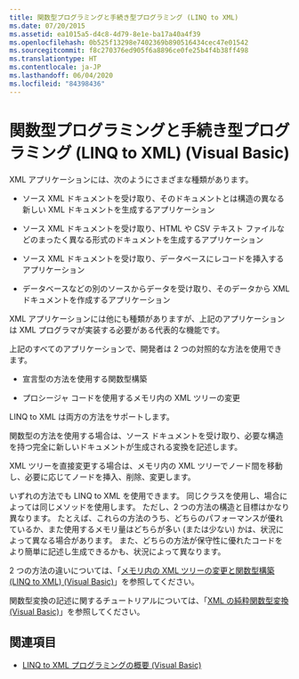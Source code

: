 ```yaml
---
title: 関数型プログラミングと手続き型プログラミング (LINQ to XML)
ms.date: 07/20/2015
ms.assetid: ea1015a5-d4c8-4d79-8e1e-ba17a40a4f39
ms.openlocfilehash: 0b525f13298e7402369b890516434cec47e01542
ms.sourcegitcommit: f8c270376ed905f6a8896ce0fe25b4f4b38ff498
ms.translationtype: HT
ms.contentlocale: ja-JP
ms.lasthandoff: 06/04/2020
ms.locfileid: "84398436"
---
```

# <a name="functional-vs-procedural-programming-linq-to-xml-visual-basic"></a>関数型プログラミングと手続き型プログラミング (LINQ to XML) (Visual Basic)
XML アプリケーションには、次のようにさまざまな種類があります。  
  
- ソース XML ドキュメントを受け取り、そのドキュメントとは構造の異なる新しい XML ドキュメントを生成するアプリケーション  
  
- ソース XML ドキュメントを受け取り、HTML や CSV テキスト ファイルなどのまったく異なる形式のドキュメントを生成するアプリケーション  
  
- ソース XML ドキュメントを受け取り、データベースにレコードを挿入するアプリケーション  
  
- データベースなどの別のソースからデータを受け取り、そのデータから XML ドキュメントを作成するアプリケーション  
  
 XML アプリケーションには他にも種類がありますが、上記のアプリケーションは XML プログラマが実装する必要がある代表的な機能です。  
  
 上記のすべてのアプリケーションで、開発者は 2 つの対照的な方法を使用できます。  
  
- 宣言型の方法を使用する関数型構築  
  
- プロシージャ コードを使用するメモリ内の XML ツリーの変更  
  
 LINQ to XML は両方の方法をサポートします。  
  
 関数型の方法を使用する場合は、ソース ドキュメントを受け取り、必要な構造を持つ完全に新しいドキュメントが生成される変換を記述します。  
  
 XML ツリーを直接変更する場合は、メモリ内の XML ツリーでノード間を移動し、必要に応じてノードを挿入、削除、変更します。  
  
 いずれの方法でも LINQ to XML を使用できます。 同じクラスを使用し、場合によっては同じメソッドを使用します。 ただし、2 つの方法の構造と目標はかなり異なります。 たとえば、これらの方法のうち、どちらのパフォーマンスが優れているか、また使用するメモリ量はどちらが多い (または少ない) かは、状況によって異なる場合があります。 また、どちらの方法が保守性に優れたコードをより簡単に記述し生成できるかも、状況によって異なります。  
  
 2 つの方法の違いについては、「[メモリ内の XML ツリーの変更と関数型構築 (LINQ to XML) (Visual Basic)](in-memory-xml-tree-modification-vs-functional-construction.md)」を参照してください。  
  
 関数型変換の記述に関するチュートリアルについては、「[XML の純粋関数型変換 (Visual Basic)](pure-functional-transformations-of-xml.md)」を参照してください。  
  
## <a name="see-also"></a>関連項目

- [LINQ to XML プログラミングの概要 (Visual Basic)](linq-to-xml-programming-overview.md)
